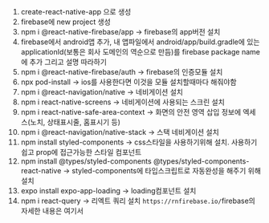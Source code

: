 1. create-react-native-app 으로 생성
2. firebase에 new project 생성
3. npm i @react-native-firebase/app -> firebase의 app버전 설치
4. firebase에서 android앱 추가, 내 앱파일에서 android/app/build.gradle에 있는 applicationId(보통은 회사 도메인의 역순으로 만듬)를 firebase package name에 추가 그리고 설명 따라하기
5. npm i @react-native-firebase/auth -> firebase의 인증모듈 설치
6. npx pod-install -> ios를 사용한다면 이것을 모듈 설치할때마다 해줘야함
7. npm i @react-navigation/native -> 네비게이션 설치
8. npm i react-native-screens -> 네비게이션에 사용되는 스크린 설치
9. npm i react-native-safe-area-context -> 화면의 안전 영역 삽입 정보에 엑세스(노치, 상태표시줄, 홈표시기 등)
10. npm i @react-navigation/native-stack -> 스택 네비게이션 설치
11. npm install styled-components -> css스타일을 사용하기위해 설치. 사용하기 쉽고 prop에 접근가능한 스타일 컴포넌트
12. npm install @types/styled-components @types/styled-components-react-native -> styled-components에 타입스크립트로 자동완성을 해주기 위해 설치
13. expo install expo-app-loading -> loading컴포넌트 설치
14. npm i react-query -> 리엑트 쿼리 설치
    `https://rnfirebase.io/`firebase의 자세한 내용은 여기서
